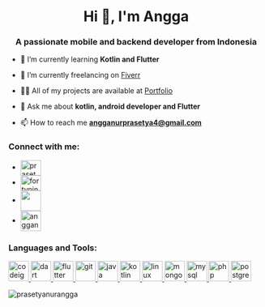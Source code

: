 <h1 align="center">Hi 👋, I'm Angga</h1>
<h3 align="center">A passionate mobile and backend developer from Indonesia</h3>

- 🌱 I’m currently learning **Kotlin and Flutter**

- 🔭 I’m currently freelancing on [Fiverr](https://www.fiverr.com/share/mYpyGx)

- 👨‍💻 All of my projects are available at [Portfolio](https://prasetyanurangga.github.io)

- 💬 Ask me about **kotlin, android developer and Flutter**

- 📫 How to reach me **angganurprasetya4@gmail.com**

<h3 align="left">Connect with me:</h3>
<ul>
<li> <a href="https://dev.to/prasetyanurangga" target="_blank"><img align="center" src="https://cdn.jsdelivr.net/npm/simple-icons@3.0.1/icons/dev-dot-to.svg" alt="prasetyanurangga" height="30" width="40" /></a> </li>
<li> <a href="https://twitter.com/twentytwotail" target="_blank"><img align="center" src="https://seeklogo.com/images/T/twitter-logo-A84FE9258E-seeklogo.com.png" alt="fortyninetail" height="30" width="40" /></a> </li>
<li> <a href="https://linkedin.com/in/angga-nur-prasetya-936687180" target="_blank"><img align="center" src="https://upload.wikimedia.org/wikipedia/commons/thumb/0/01/LinkedIn_Logo.svg/1280px-LinkedIn_Logo.svg.png" height="40" /></a> </li>
<li> <a href="https://instagram.com/angganurprasetya" target="_blank"><img align="center" src="https://upload.wikimedia.org/wikipedia/commons/thumb/a/a5/Instagram_icon.png/1024px-Instagram_icon.png" alt="angganurprasetya" height="40" width="40" /></a> </li>
</ul>
<h3 align="left">Languages and Tools:</h3>
<p align="left"> <a href="https://codeigniter.com" target="_blank"> <img src="https://cdn.worldvectorlogo.com/logos/codeigniter.svg" alt="codeigniter" width="40" height="40"/> </a> <a href="https://dart.dev" target="_blank"> <img src="https://www.vectorlogo.zone/logos/dartlang/dartlang-icon.svg" alt="dart" width="40" height="40"/> </a> <a href="https://flutter.dev" target="_blank"> <img src="https://www.vectorlogo.zone/logos/flutterio/flutterio-icon.svg" alt="flutter" width="40" height="40"/> </a> <a href="https://git-scm.com/" target="_blank"> <img src="https://www.vectorlogo.zone/logos/git-scm/git-scm-icon.svg" alt="git" width="40" height="40"/> </a> <a href="https://www.java.com" target="_blank"> <img src="https://devicons.github.io/devicon/devicon.git/icons/java/java-original-wordmark.svg" alt="java" width="40" height="40"/> </a> <a href="https://kotlinlang.org" target="_blank"> <img src="https://www.vectorlogo.zone/logos/kotlinlang/kotlinlang-icon.svg" alt="kotlin" width="40" height="40"/> </a> <a href="https://www.linux.org/" target="_blank"> <img src="https://devicons.github.io/devicon/devicon.git/icons/linux/linux-original.svg" alt="linux" width="40" height="40"/> </a> <a href="https://www.mongodb.com/" target="_blank"> <img src="https://devicons.github.io/devicon/devicon.git/icons/mongodb/mongodb-original-wordmark.svg" alt="mongodb" width="40" height="40"/> </a> <a href="https://www.mysql.com/" target="_blank"> <img src="https://devicons.github.io/devicon/devicon.git/icons/mysql/mysql-original-wordmark.svg" alt="mysql" width="40" height="40"/> </a> <a href="https://www.php.net" target="_blank"> <img src="https://devicons.github.io/devicon/devicon.git/icons/php/php-original.svg" alt="php" width="40" height="40"/> </a> <a href="https://www.postgresql.org" target="_blank"> <img src="https://devicons.github.io/devicon/devicon.git/icons/postgresql/postgresql-original-wordmark.svg" alt="postgresql" width="40" height="40"/> </a> </p>


<img align="center" src="https://github-readme-stats.vercel.app/api?username=prasetyanurangga&show_icons=true&locale=en" alt="prasetyanurangga" />

